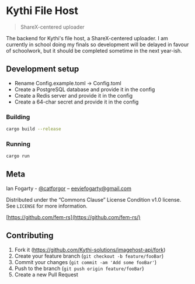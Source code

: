 # Kythi File Host
> ShareX-centered uploader

<!-- [![NPM Version][npm-image]][npm-url]
[![Build Status][travis-image]][travis-url]
[![Downloads Stats][npm-downloads]][npm-url] -->

The backend for Kythi's file host, a ShareX-centered uploader. I am currently in school doing my finals so development will be delayed in favour of schoolwork, but it should be completed sometime in the next year-ish.

## Development setup

- Rename Config.example.toml -> Config.toml
- Create a PostgreSQL database and provide it in the config
- Create a Redis server and provide it in the config
- Create a 64-char secret and provide it in the config

### Building
```sh
cargo build --release 
```

### Running
```sh
cargo run
```

## Meta

Ian Fogarty - [@catforgor](https://discord.com/users/1176802609416392745) – eeviefogarty@gmail.com

Distributed under the “Commons Clause” License Condition v1.0 license. See ``LICENSE`` for more information.

[https://github.com/fem-rs](https://github.com/fem-rs/)

## Contributing

1. Fork it (<https://github.com/Kythi-solutions/imagehost-api/fork>)
2. Create your feature branch (`git checkout -b feature/fooBar`)
3. Commit your changes (`git commit -am 'Add some fooBar'`)
4. Push to the branch (`git push origin feature/fooBar`)
5. Create a new Pull Request
